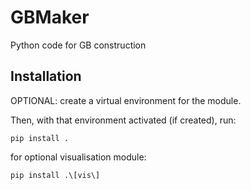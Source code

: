 # GBMaker
Python code for GB construction

## Installation
OPTIONAL: create a virtual environment for the module.

Then, with that environment activated (if created), run:
```
pip install .
```

for optional visualisation module:
```
pip install .\[vis\]
```
